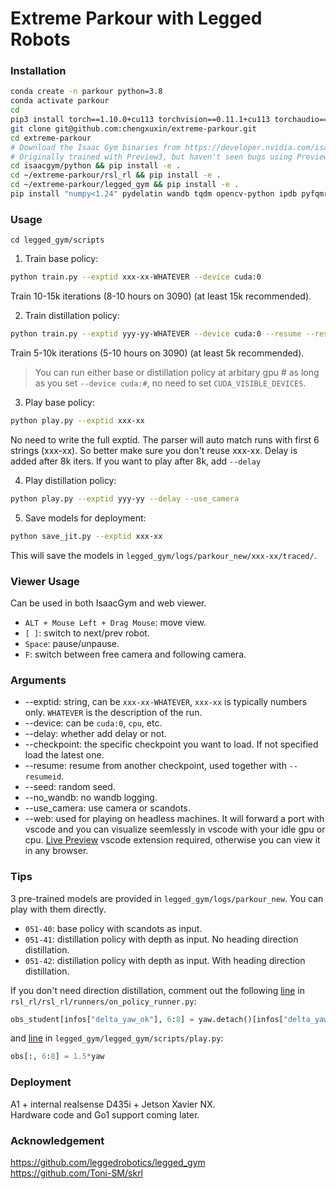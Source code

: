 # Extreme Parkour with Legged Robots #

### Installation ###
```bash
conda create -n parkour python=3.8
conda activate parkour
cd
pip3 install torch==1.10.0+cu113 torchvision==0.11.1+cu113 torchaudio==0.10.0+cu113 -f https://download.pytorch.org/whl/cu113/torch_stable.html
git clone git@github.com:chengxuxin/extreme-parkour.git
cd extreme-parkour
# Download the Isaac Gym binaries from https://developer.nvidia.com/isaac-gym 
# Originally trained with Preview3, but haven't seen bugs using Preview4.
cd isaacgym/python && pip install -e .
cd ~/extreme-parkour/rsl_rl && pip install -e .
cd ~/extreme-parkour/legged_gym && pip install -e .
pip install "numpy<1.24" pydelatin wandb tqdm opencv-python ipdb pyfqmr flask
```

### Usage ###
`cd legged_gym/scripts`
1. Train base policy:  
```bash
python train.py --exptid xxx-xx-WHATEVER --device cuda:0
```
Train 10-15k iterations (8-10 hours on 3090) (at least 15k recommended).

2. Train distillation policy:
```bash
python train.py --exptid yyy-yy-WHATEVER --device cuda:0 --resume --resumeid xxx-xx --delay --use_camera
```
Train 5-10k iterations (5-10 hours on 3090) (at least 5k recommended). 
>You can run either base or distillation policy at arbitary gpu # as long as you set `--device cuda:#`, no need to set `CUDA_VISIBLE_DEVICES`.

3. Play base policy:
```bash
python play.py --exptid xxx-xx
```
No need to write the full exptid. The parser will auto match runs with first 6 strings (xxx-xx). So better make sure you don't reuse xxx-xx. Delay is added after 8k iters. If you want to play after 8k, add `--delay`

4. Play distillation policy:
```bash
python play.py --exptid yyy-yy --delay --use_camera
```

5. Save models for deployment:
```bash
python save_jit.py --exptid xxx-xx
```
This will save the models in `legged_gym/logs/parkour_new/xxx-xx/traced/`.

### Viewer Usage
Can be used in both IsaacGym and web viewer.
- `ALT + Mouse Left + Drag Mouse`: move view.
- `[ ]`: switch to next/prev robot.
- `Space`: pause/unpause.
- `F`: switch between free camera and following camera.

### Arguments
- --exptid: string, can be `xxx-xx-WHATEVER`, `xxx-xx` is typically numbers only. `WHATEVER` is the description of the run. 
- --device: can be `cuda:0`, `cpu`, etc.
- --delay: whether add delay or not.
- --checkpoint: the specific checkpoint you want to load. If not specified load the latest one.
- --resume: resume from another checkpoint, used together with `--resumeid`.
- --seed: random seed.
- --no_wandb: no wandb logging.
- --use_camera: use camera or scandots.
- --web: used for playing on headless machines. It will forward a port with vscode and you can visualize seemlessly in vscode with your idle gpu or cpu. [Live Preview](https://marketplace.visualstudio.com/items?itemName=ms-vscode.live-server) vscode extension required, otherwise you can view it in any browser.

### Tips
3 pre-trained models are provided in `legged_gym/logs/parkour_new`. You can play with them directly.
- `051-40`: base policy with scandots as input.
- `051-41`: distillation policy with depth as input. No heading direction distillation.
- `051-42`: distillation policy with depth as input. With heading direction distillation. 

If you don't need direction distillation, comment out the following [line](https://github.com/chengxuxin/extreme-parkour/blob/4fe8b3d138a8516ca3e96e61f48717d37ddf6e79/rsl_rl/rsl_rl/runners/on_policy_runner.py#L270
) in `rsl_rl/rsl_rl/runners/on_policy_runner.py`:
```python
obs_student[infos["delta_yaw_ok"], 6:8] = yaw.detach()[infos["delta_yaw_ok"]]
```
and [line](https://github.com/chengxuxin/extreme-parkour/blob/4fe8b3d138a8516ca3e96e61f48717d37ddf6e79/legged_gym/legged_gym/scripts/play.py#L157) in `legged_gym/legged_gym/scripts/play.py`:
```python
obs[:, 6:8] = 1.5*yaw
```

### Deployment
A1 + internal realsense D435i + Jetson Xavier NX.  
Hardware code and Go1 support coming later.


### Acknowledgement
https://github.com/leggedrobotics/legged_gym  
https://github.com/Toni-SM/skrl
